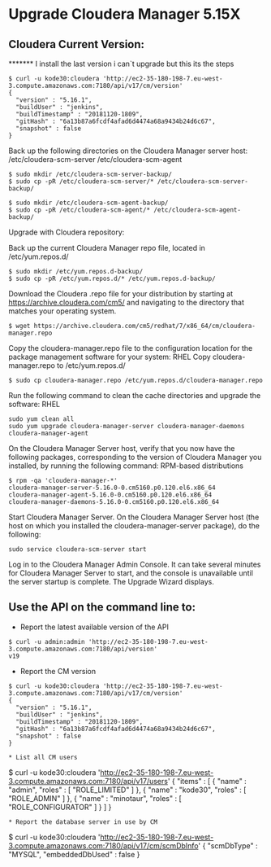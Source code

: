 # Upgrade Cloudera Manager 5.15X


## Cloudera Current Version:
******* I install the last version i can`t upgrade but this its the steps
```
$ curl -u kode30:cloudera 'http://ec2-35-180-198-7.eu-west-3.compute.amazonaws.com:7180/api/v17/cm/version'
{
  "version" : "5.16.1",
  "buildUser" : "jenkins",
  "buildTimestamp" : "20181120-1809",
  "gitHash" : "6a13b87a6fcdf4afad6d4474a68a9434b24d6c67",
  "snapshot" : false
}
```



Back up the following directories on the Cloudera Manager server host:
/etc/cloudera-scm-server
/etc/cloudera-scm-agent

```
$ sudo mkdir /etc/cloudera-scm-server-backup/
$ sudo cp -pR /etc/cloudera-scm-server/* /etc/cloudera-scm-server-backup/
```

```
$ sudo mkdir /etc/cloudera-scm-agent-backup/
$ sudo cp -pR /etc/cloudera-scm-agent/* /etc/cloudera-scm-agent-backup/
```

Upgrade with Cloudera repository:

Back up the current Cloudera Manager repo file, located in /etc/yum.repos.d/
```
$ sudo mkdir /etc/yum.repos.d-backup/
$ sudo cp -pR /etc/yum.repos.d/* /etc/yum.repos.d-backup/
```

Download the Cloudera .repo file for your distribution by starting at https://archive.cloudera.com/cm5/ and navigating to the directory that matches your operating system.


```
$ wget https://archive.cloudera.com/cm5/redhat/7/x86_64/cm/cloudera-manager.repo
```

Copy the cloudera-manager.repo file to the configuration location for the package management software for your system:
RHEL
Copy cloudera-manager.repo to /etc/yum.repos.d/

```
$ sudo cp cloudera-manager.repo /etc/yum.repos.d/cloudera-manager.repo
```

Run the following command to clean the cache directories and upgrade the software:
RHEL
```
sudo yum clean all
sudo yum upgrade cloudera-manager-server cloudera-manager-daemons cloudera-manager-agent
```

On the Cloudera Manager Server host, verify that you now have the following packages, corresponding to the version of Cloudera Manager you installed, by running the following command:
RPM-based distributions
```
$ rpm -qa 'cloudera-manager-*'
cloudera-manager-server-5.16.0-0.cm5160.p0.120.el6.x86_64
cloudera-manager-agent-5.16.0-0.cm5160.p0.120.el6.x86_64
cloudera-manager-daemons-5.16.0-0.cm5160.p0.120.el6.x86_64
```
Start Cloudera Manager Server. On the Cloudera Manager Server host (the host on which you installed the cloudera-manager-server package), do the following:
```
sudo service cloudera-scm-server start
```

Log in to the Cloudera Manager Admin Console. It can take several minutes for Cloudera Manager Server to start, and the console is unavailable until the server startup is complete.
The Upgrade Wizard displays.



## Use the API on the command line to:
* Report the latest available version of the API
```
$ curl -u admin:admin 'http://ec2-35-180-198-7.eu-west-3.compute.amazonaws.com:7180/api/version'
v19
```

* Report the CM version
```
$ curl -u kode30:cloudera 'http://ec2-35-180-198-7.eu-west-3.compute.amazonaws.com:7180/api/v17/cm/version'
{
  "version" : "5.16.1",
  "buildUser" : "jenkins",
  "buildTimestamp" : "20181120-1809",
  "gitHash" : "6a13b87a6fcdf4afad6d4474a68a9434b24d6c67",
  "snapshot" : false
}
```
```
* List all CM users
```
$ curl -u kode30:cloudera 'http://ec2-35-180-198-7.eu-west-3.compute.amazonaws.com:7180/api/v17/users'
{
  "items" : [ {
    "name" : "admin",
    "roles" : [ "ROLE_LIMITED" ]
  }, {
    "name" : "kode30",
    "roles" : [ "ROLE_ADMIN" ]
  }, {
    "name" : "minotaur",
    "roles" : [ "ROLE_CONFIGURATOR" ]
  } ]
}
```
* Report the database server in use by CM
```
$ curl -u kode30:cloudera 'http://ec2-35-180-198-7.eu-west-3.compute.amazonaws.com:7180/api/v17/cm/scmDbInfo'
{
  "scmDbType" : "MYSQL",
  "embeddedDbUsed" : false
}
